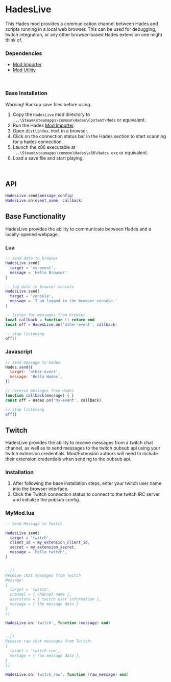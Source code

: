 # HadesLive

This Hades mod provides a communication channel between Hades and scripts running in a local web browser. This can be used for debugging, twitch integration, or any other browser-based Hades extension one might think of.
&nbsp;
### Dependencies
- [Mod Importer](https://www.nexusmods.com/hades/mods/26)
- [Mod Utility](https://www.nexusmods.com/hades/mods/27)

&nbsp;
### Base Installation
Warning! Backup save files before using.
1. Copy the `HadesLive` mod directory to `...\Steam\steamapps\common\Hades\Content\Mods` or equivalent.
1. Run the Hades [Mod Importer](https://www.nexusmods.com/hades/mods/26).
1. Open `dist\index.html` in a browser.
1. Click on the connection status bar in the Hades section to start scanning for a hades connection.
1. Launch the x86 executable at `...\Steam\steamapps\common\Hades\x86\Hades.exe` or equivalent.
1. Load a save file and start playing.

&nbsp;

## API
```lua
HadesLive.send(message_config)
HadesLive.on(event_name, callback)
```


## Base Functionality

HadesLive provides the ability to communicate between Hades and a locally-opened webpage.

### Lua
```lua
-- send data to browser
HadesLive.send{
  target = 'my-event',
  message = 'Hello Browser'
}

-- log data in browser console
HadesLive.send{
  target = 'console',
  message = 'I am logged in the browser console.'
}

-- listen for messages from browser
local callback = function () return end
local off = HadesLive.on('other-event', callback)

-- stop listening
off()
```

### Javascript
```js
// send message to Hades
Hades.send({
  target: 'other-event',
  message: 'Hello Hades',
})

// receive messages from Hades
function callback(message) { }
const off = Hades.on('my-event', callback)

// stop listening
off()
```

## Twitch

HadesLive provides the ability to receive messages from a twitch chat channel, as well as to send messages to the twitch pubsub api using your twitch extension credentials.  Mod/Extension authors will need to include their extension credentials when sending to the pubsub api.

### Installation

1. After following the base installation steps, enter your twitch user name into the browser interface.
1. Click the Twitch connection status to connect to the twitch IRC server and initialize the pubsub config.

### MyMod.lua
```lua
-- Send Message to Twitch

HadesLive.send{
  target = 'twitch',
  client_id = my_extension_client_id,
  secret = my_extension_secret,
  message = 'hello twitch',
}


--[[ 
Receive chat messages from Twitch
Message:
{
  target = 'twitch',
  channel = { channel name },
  userstate = { twitch user information },
  message = { the message data }
}
]]

HadesLive.on('twitch', function (message) end)


--[[
Receive raw chat messages from Twitch:
{
  target = 'twitch_raw',
  message = { raw message data },
}
]]

HadesLive.on('twitch_raw', function (raw_message) end)
```
